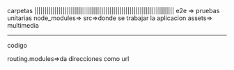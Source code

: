 carpetas
|||||||||||||||||||||||||||||||||||||||||||||||||||||||||||||||||||||
e2e => pruebas unitarias
node_modules=>
src=>donde se trabajar la aplicacion
assets=> multimedia

------------------------------------------------------------------------
codigo

routing.modules=>da direcciones como url